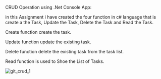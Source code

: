 CRUD Operation using .Net Console App:

in this Assignment i have created the four function in c# language that is create a the Task, Update the Task, Delete the Task and Read the Task.

Create function create the task.

Update function update the existing task.

Delete function delete the existing task from the task list.

Read function is used to Shoe the List of Tasks.


![git_crud_1](https://github.com/Sohaib0009/SyedSohaib_DotNet_Assignment_Centralogic/assets/97386434/4f64ad7e-e0ad-4c48-a20b-6466226a6e4f)
